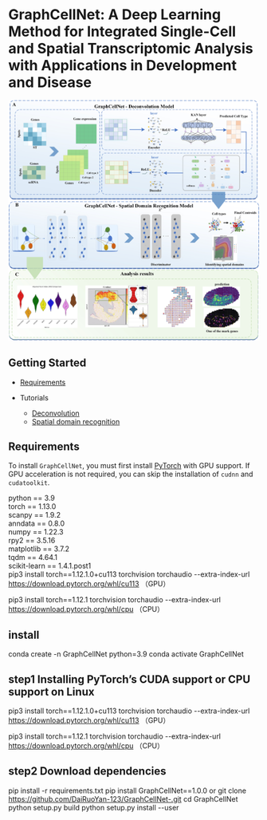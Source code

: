 # GraphCellNet: A Deep Learning Method for Integrated Single-Cell and Spatial Transcriptomic Analysis with Applications in Development and Disease
![image](picture/model.jpg)



## Getting Started
* [Requirements](#Requirements)

* Tutorials
    * [Deconvolution ](Visium_human_DLPFC_deconv.ipynb)
    * [Spatial domain recognition](Graph_model/Visium_human_DLPFC_Graph.ipynb)



## Requirements

To install `GraphCellNet`, you must first install [PyTorch](https://pytorch.org) with GPU support. If GPU acceleration is not required, you can skip the installation of `cudnn` and `cudatoolkit`.

python == 3.9  
torch == 1.13.0  
scanpy == 1.9.2  
anndata == 0.8.0  
numpy == 1.22.3  
rpy2 == 3.5.16  
matplotlib == 3.7.2  
tqdm == 4.64.1  
scikit-learn == 1.4.1.post1  
pip3 install torch==1.12.1.0+cu113 torchvision torchaudio --extra-index-url https://download.pytorch.org/whl/cu113 （GPU） 

pip3 install torch==1.12.1 torchvision torchaudio --extra-index-url https://download.pytorch.org/whl/cpu  （CPU）    
## install
conda create -n GraphCellNet python=3.9
conda activate GraphCellNet
## step1 Installing PyTorch’s CUDA support or CPU support on Linux
pip3 install torch==1.12.1.0+cu113 torchvision torchaudio --extra-index-url https://download.pytorch.org/whl/cu113 （GPU） 

pip3 install torch==1.12.1 torchvision torchaudio --extra-index-url https://download.pytorch.org/whl/cpu  （CPU）
## step2 Download dependencies
pip install -r requirements.txt
pip install GraphCellNet==1.0.0
or
git clone https://github.com/DaiRuoYan-123/GraphCellNet-.git
cd GraphCellNet
python setup.py build
python setup.py install --user


